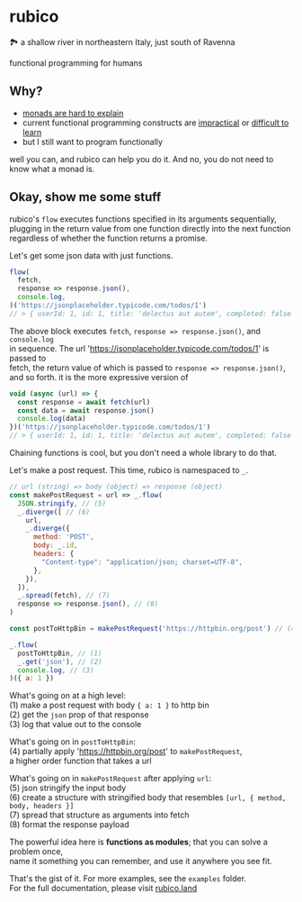 # rubico
🏞 a shallow river in northeastern Italy, just south of Ravenna

functional programming for humans

## Why?
- [monads are hard to explain](https://stackoverflow.com/questions/44965/what-is-a-monad)
- current functional programming constructs are [impractical](https://ramdajs.com/docs/#andThen) or [difficult to learn](https://ramdajs.com/docs/#transduce)
- but I still want to program functionally

well you can, and rubico can help you do it. And no, you do not need to know what a monad is.

## Okay, show me some stuff
rubico's `flow` executes functions specified in its arguments sequentially,  
plugging in the return value from one function directly into the next function  
regardless of whether the function returns a promise.

Let's get some json data with just functions.
```javascript
flow(
  fetch,
  response => response.json(),
  console.log,
)('https://jsonplaceholder.typicode.com/todos/1')
// > { userId: 1, id: 1, title: 'delectus aut autem', completed: false }
```

The above block executes `fetch`, `response => response.json()`, and `console.log`  
in sequence. The url 'https://jsonplaceholder.typicode.com/todos/1' is passed to  
fetch, the return value of which is passed to `response => response.json()`,  
and so forth. it is the more expressive version of
```javascript
void (async (url) => {
  const response = await fetch(url)
  const data = await response.json()
  console.log(data)
})('https://jsonplaceholder.typicode.com/todos/1')
// > { userId: 1, id: 1, title: 'delectus aut autem', completed: false }
```

Chaining functions is cool, but you don't need a whole library to do that.

Let's make a post request. This time, rubico is namespaced to `_`.
```javascript
// url (string) => body (object) => response (object)
const makePostRequest = url => _.flow(
  JSON.stringify, // (5)
  _.diverge([ // (6)
    url,
    _.diverge({
      method: 'POST',
      body: _.id,
      headers: {
        "Content-type": "application/json; charset=UTF-8",
      },
    }),
  ]),
  _.spread(fetch), // (7)
  response => response.json(), // (8)
)

const postToHttpBin = makePostRequest('https://httpbin.org/post') // (4)

_.flow(
  postToHttpBin, // (1)
  _.get('json'), // (2)
  console.log, // (3)
)({ a: 1 })
```

What's going on at a high level:  
(1) make a post request with body `{ a: 1 }` to http bin  
(2) get the `json` prop of that response  
(3) log that value out to the console  

What's going on in `postToHttpBin`:  
(4) partially apply 'https://httpbin.org/post' to `makePostRequest`,  
a higher order function that takes a url

What's going on in `makePostRequest` after applying `url`:  
(5) json stringify the input body  
(6) create a structure with stringified body that resembles `[url, { method, body, headers }]`  
(7) spread that structure as arguments into fetch  
(8) format the response payload  

The powerful idea here is <b>functions as modules</b>; that you can solve a problem once,  
name it something you can remember, and use it anywhere you see fit.

That's the gist of it. For more examples, see the `examples` folder.  
For the full documentation, please visit [rubico.land](https://rubico.land)
